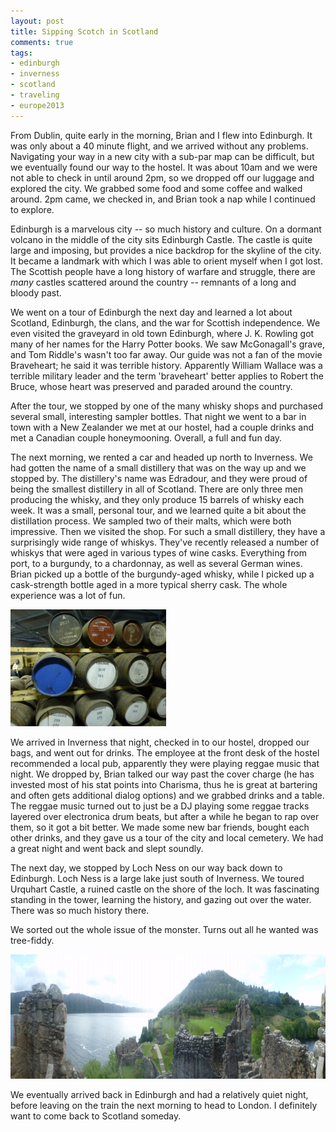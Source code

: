 ```yaml
---
layout: post
title: Sipping Scotch in Scotland
comments: true
tags:
- edinburgh
- inverness
- scotland
- traveling
- europe2013
---
```

From Dublin, quite early in the morning, Brian and I flew into Edinburgh. It was only about a 40 minute flight, and we arrived without any problems. Navigating your way in a new city with a sub-par map can be difficult, but we eventually found our way to the hostel. It was about 10am and we were not able to check in until around 2pm, so we dropped off our luggage and explored the city. We grabbed some food and some coffee and walked around. 2pm came, we checked in, and Brian took a nap while I continued to explore.

Edinburgh is a marvelous city -- so much history and culture. On a dormant volcano in the middle of the city sits Edinburgh Castle. The castle is quite large and imposing, but provides a nice backdrop for the skyline of the city. It became a landmark with which I was able to orient myself when I got lost. The Scottish people have a long history of warfare and struggle, there are _many_ castles scattered around the country -- remnants of a long and bloody past.

We went on a tour of Edinburgh the next day and learned a lot about Scotland, Edinburgh, the clans, and the war for Scottish independence. We even visited the graveyard in old town Edinburgh, where J. K. Rowling got many of her names for the Harry Potter books. We saw McGonagall's grave, and Tom Riddle's wasn't too far away. Our guide was not a fan of the movie Braveheart; he said it was terrible history. Apparently William Wallace was a terrible military leader and the term 'braveheart' better applies to Robert the Bruce, whose heart was preserved and paraded around the country.

After the tour, we stopped by one of the many whisky shops and purchased several small, interesting sampler bottles. That night we went to a bar in town with a New Zealander we met at our hostel, had a couple drinks and met a Canadian couple honeymooning. Overall, a full and fun day.

The next morning, we rented a car and headed up north to Inverness. We had gotten the name of a small distillery that was on the way up and we stopped by. The distillery's name was Edradour, and they were proud of being the smallest distillery in all of Scotland. There are only three men producing the whisky, and they only produce 15 barrels of whisky each week. It was a small, personal tour, and we learned quite a bit about the distillation process. We sampled two of their malts, which were both impressive. Then we visited the shop. For such a small distillery, they have a surprisingly wide range of whiskys. They've recently released a number of whiskys that were aged in various types of wine casks. Everything from port, to a burgundy, to a chardonnay, as well as several German wines. Brian picked up a bottle of the burgundy-aged whisky, while I picked up a cask-strength bottle aged in a more typical sherry cask. The whole experience was a lot of fun.

<a href="/img/full/edradour_storehouse.jpg"><img alt="Edradour Storehouse" src="/img/thumb/edradour_storehouse.jpg" height="187" width="249" /></a>

We arrived in Inverness that night, checked in to our hostel, dropped our bags, and went out for drinks. The employee at the front desk of the hostel recommended a local pub, apparently they were playing reggae music that night. We dropped by, Brian talked our way past the cover charge (he has invested most of his stat points into Charisma, thus he is great at bartering and often gets additional dialog options) and we grabbed drinks and a table. The reggae music turned out to just be a DJ playing some reggae tracks layered over electronica drum beats, but after a while he began to rap over them, so it got a bit better. We made some new bar friends, bought each other drinks, and they gave us a tour of the city and local cemetery. We had a great night and went back and slept soundly.

The next day, we stopped by Loch Ness on our way back down to Edinburgh. Loch Ness is a large lake just south of Inverness. We toured Urquhart Castle, a ruined castle on the shore of the loch. It was fascinating standing in the tower, learning the history, and gazing out over the water. There was so much history there.

We sorted out the whole issue of the monster. Turns out all he wanted was tree-fiddy.

<a href="/img/full/urquhart_castle.jpg"><img alt="Urquhart Castle" src="/img/thumb/urquhart_castle.jpg" height="199" width="1021" /></a>

We eventually arrived back in Edinburgh and had a relatively quiet night, before leaving on the train the next morning to head to London. I definitely want to come back to Scotland someday.
